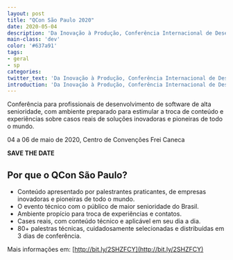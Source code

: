 ```yaml
---
layout: post
title: "QCon São Paulo 2020"
date: 2020-05-04
description: 'Da Inovação à Produção, Conferência Internacional de Desenvolvimento de Software'
main-class: 'dev'
color: '#637a91'
tags:
- geral
- sp
categories:
twitter_text: 'Da Inovação à Produção, Conferência Internacional de Desenvolvimento de Software'
introduction: 'Da Inovação à Produção, Conferência Internacional de Desenvolvimento de Software'
---
```


Conferência para profissionais de desenvolvimento de software de alta senioridade, com ambiente preparado para estimular a troca de conteúdo e experiências sobre casos reais de soluções inovadoras e pioneiras de todo o mundo.

04 a 06 de maio de 2020, Centro de Convenções Frei Caneca

**SAVE THE DATE**

## Por que o QCon São Paulo?
- Conteúdo apresentado por palestrantes praticantes, de empresas inovadoras e pioneiras de todo o mundo.
- O evento técnico com o público de maior senioridade do Brasil.
- Ambiente propício para troca de experiências e contatos.
- Cases reais, com conteúdo técnico e aplicável em seu dia a dia.
- 80+ palestras técnicas, cuidadosamente selecionadas e distribuídas em 3 dias de conferência.

Mais informações em: [http://bit.ly/2SHZFCY](http://bit.ly/2SHZFCY)
